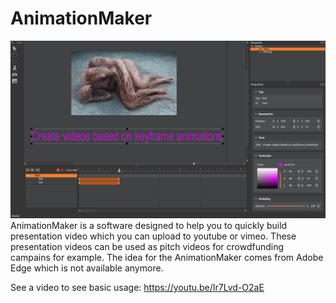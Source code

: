 # AnimationMaker

![Image](AnimationMaker.png) 
AnimationMaker is a software designed to help you to quickly build presentation video which you can upload to youtube or vimeo. These presentation videos can be used as pitch videos for crowdfunding campains for example.
The idea for the AnimationMaker comes from Adobe Edge which is not available anymore.

See a video to see basic usage: https://youtu.be/Ir7Lvd-O2aE



